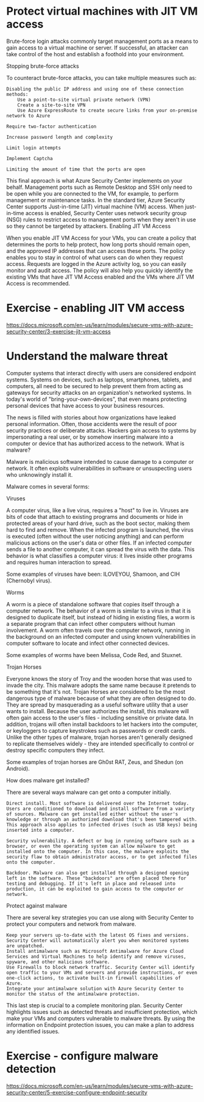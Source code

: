 # Protect virtual machines with JIT VM access

Brute-force login attacks commonly target management ports as a means to gain access to a virtual machine or server. If successful, an attacker can take control of the host and establish a foothold into your environment.

Stopping brute-force attacks

To counteract brute-force attacks, you can take multiple measures such as:

    Disabling the public IP address and using one of these connection methods:
        Use a point-to-site virtual private network (VPN)
        Create a site-to-site VPN
        Use Azure ExpressRoute to create secure links from your on-premise network to Azure

    Require two-factor authentication

    Increase password length and complexity

    Limit login attempts

    Implement Captcha

    Limiting the amount of time that the ports are open

This final approach is what Azure Security Center implements on your behalf. Management ports such as Remote Desktop and SSH only need to be open while you are connected to the VM, for example, to perform management or maintenance tasks. In the standard tier, Azure Security Center supports Just-in-time (JIT) virtual machine (VM) access. When just-in-time access is enabled, Security Center uses network security group (NSG) rules to restrict access to management ports when they aren't in use so they cannot be targeted by attackers.
Enabling JIT VM Access

When you enable JIT VM Access for your VMs, you can create a policy that determines the ports to help protect, how long ports should remain open, and the approved IP addresses that can access these ports. The policy enables you to stay in control of what users can do when they request access. Requests are logged in the Azure activity log, so you can easily monitor and audit access. The policy will also help you quickly identify the existing VMs that have JIT VM Access enabled and the VMs where JIT VM Access is recommended.

# Exercise - enabling JIT VM access

https://docs.microsoft.com/en-us/learn/modules/secure-vms-with-azure-security-center/3-exercise-jit-vm-access

# Understand the malware threat

Computer systems that interact directly with users are considered endpoint systems. Systems on devices, such as laptops, smartphones, tablets, and computers, all need to be secured to help prevent them from acting as gateways for security attacks on an organization's networked systems. In today's world of "bring-your-own-devices", that even means protecting personal devices that have access to your business resources.

The news is filled with stories about how organizations have leaked personal information. Often, those accidents were the result of poor security practices or deliberate attacks. Hackers gain access to systems by impersonating a real user, or by somehow inserting malware into a computer or device that has authorized access to the network.
What is malware?

Malware is malicious software intended to cause damage to a computer or network. It often exploits vulnerabilities in software or unsuspecting users who unknowingly install it.

Malware comes in several forms:

Viruses

A computer virus, like a live virus, requires a "host" to live in. Viruses are bits of code that attach to existing programs and documents or hide in protected areas of your hard drive, such as the boot sector, making them hard to find and remove. When the infected program is launched, the virus is executed (often without the user noticing anything) and can perform malicious actions on the user's data or other files. If an infected computer sends a file to another computer, it can spread the virus with the data. This behavior is what classifies a computer virus: it lives inside other programs and requires human interaction to spread.

Some examples of viruses have been: ILOVEYOU, Shamoon, and CIH (Chernobyl virus).

Worms

A worm is a piece of standalone software that copies itself through a computer network. The behavior of a worm is similar to a virus in that it is designed to duplicate itself, but instead of hiding in existing files, a worm is a separate program that can infect other computers without human involvement. A worm often travels over the computer network, running in the background on an infected computer and using known vulnerabilities in computer software to locate and infect other connected devices.

Some examples of worms have been Melissa, Code Red, and Stuxnet.

Trojan Horses

Everyone knows the story of Troy and the wooden horse that was used to invade the city. This malware adopts the same name because it pretends to be something that it's not. Trojan Horses are considered to be the most dangerous type of malware because of what they are often designed to do. They are spread by masquerading as a useful software utility that a user wants to install. Because the user authorizes the install, this malware will often gain access to the user's files - including sensitive or private data. In addition, trojans will often install backdoors to let hackers into the computer, or keyloggers to capture keystrokes such as passwords or credit cards. Unlike the other types of malware, trojan horses aren't generally designed to replicate themselves widely - they are intended specifically to control or destroy specific computers they infect.

Some examples of trojan horses are Gh0st RAT, Zeus, and Shedun (on Android).

How does malware get installed?

There are several ways malware can get onto a computer initially.

    Direct install. Most software is delivered over the Internet today. Users are conditioned to download and install software from a variety of sources. Malware can get installed either without the user's knowledge or through an authorized download that's been tampered with. This approach also applies to infected drives (such as USB keys) being inserted into a computer.

    Security vulnerability. A defect or bug in running software such as a browser, or even the operating system can allow malware to get installed onto the computer. In this case, the malware exploits the security flaw to obtain administrator access, or to get infected files onto the computer.

    Backdoor. Malware can also get installed through a designed opening left in the software. These "backdoors" are often placed there for testing and debugging. If it's left in place and released into production, it can be exploited to gain access to the computer or network.

Protect against malware

There are several key strategies you can use along with Security Center to protect your computers and network from malware.

    Keep your servers up-to-date with the latest OS fixes and versions. Security Center will automatically alert you when monitored systems are unpatched.
    Install antimalware such as Microsoft Antimalware for Azure Cloud Services and Virtual Machines to help identify and remove viruses, spyware, and other malicious software.
    Use Firewalls to block network traffic. Security Center will identify open traffic to your VMs and servers and provide instructions, or even one-click actions, to activate built-in firewall capabilities of Azure.
    Integrate your antimalware solution with Azure Security Center to monitor the status of the antimalware protection.

This last step is crucial to a complete monitoring plan. Security Center highlights issues such as detected threats and insufficient protection, which make your VMs and computers vulnerable to malware threats. By using the information on Endpoint protection issues, you can make a plan to address any identified issues.


# Exercise - configure malware detection 

https://docs.microsoft.com/en-us/learn/modules/secure-vms-with-azure-security-center/5-exercise-configure-endpoint-security





























